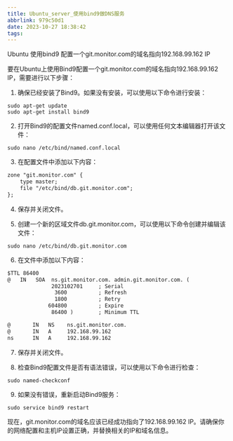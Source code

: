 ```yaml
---
title: Ubuntu_server_使用bind9做DNS服务
abbrlink: 979c50d1
date: 2023-10-27 18:38:42
tags:
---
```


Ubuntu 使用bind9 配置一个git.monitor.com的域名指向192.168.99.162 IP

要在Ubuntu上使用Bind9配置一个git.monitor.com的域名指向192.168.99.162 IP，需要进行以下步骤：

1. 确保已经安装了Bind9。如果没有安装，可以使用以下命令进行安装：
```shell
sudo apt-get update
sudo apt-get install bind9
```

2. 打开Bind9的配置文件named.conf.local，可以使用任何文本编辑器打开该文件：
```shell
sudo nano /etc/bind/named.conf.local
```

3. 在配置文件中添加以下内容：
```txt
zone "git.monitor.com" {
    type master;
    file "/etc/bind/db.git.monitor.com";
};
```

4. 保存并关闭文件。

5. 创建一个新的区域文件db.git.monitor.com，可以使用以下命令创建并编辑该文件：
```shell
sudo nano /etc/bind/db.git.monitor.com
```

6. 在文件中添加以下内容：
```txt
$TTL 86400
@   IN   SOA  ns.git.monitor.com. admin.git.monitor.com. (
              2023102701     ; Serial
               3600          ; Refresh
               1800          ; Retry
             604800          ; Expire
              86400 )        ; Minimum TTL

@       IN   NS    ns.git.monitor.com.
@       IN   A     192.168.99.162
ns      IN   A     192.168.99.162
```

7. 保存并关闭文件。

8. 检查Bind9配置文件是否有语法错误，可以使用以下命令进行检查：
```shell
sudo named-checkconf
```

9. 如果没有错误，重新启动Bind9服务：
```shell
sudo service bind9 restart
```

现在，git.monitor.com的域名应该已经成功指向了192.168.99.162 IP。请确保你的网络配置和主机IP设置正确，并替换相关的IP和域名信息。